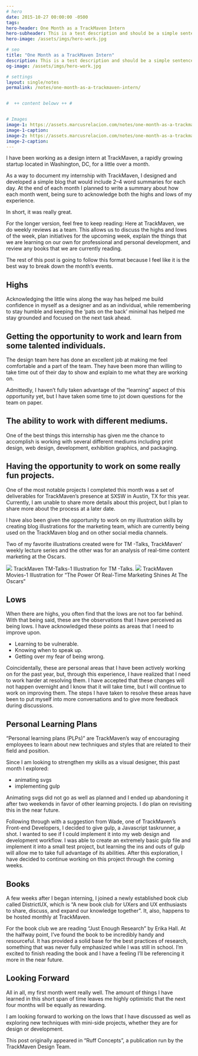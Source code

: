```yaml
---
# hero
date: 2015-10-27 00:00:00 -0500
tags:
hero-header: One Month as a TrackMaven Intern
hero-subheader: This is a test description and should be a simple sentence.
hero-image: /assets/imgs/hero-work.jpg

# seo
title: "One Month as a TrackMaven Intern"
description: This is a test description and should be a simple sentence.
og-image: /assets/imgs/hero-work.jpg

# settings
layout: single/notes
permalink: /notes/one-month-as-a-trackmaven-intern/


#  ++ content belowv ++ #


# Images
image-1: https://assets.marcusrelacion.com/notes/one-month-as-a-trackmaven-intern/tm-talks.jpeg
image-1-caption:
image-2: https://assets.marcusrelacion.com/notes/one-month-as-a-trackmaven-intern/tm-generic-movie.png
image-2-caption:
---
```


I have been working as a design intern at TrackMaven, a rapidly growing startup located in Washington, DC, for a little over a month.

As a way to document my internship with TrackMaven, I designed and developed a simple blog that would include 2–4 word summaries for each day. At the end of each month I planned to write a summary about how each month went, being sure to acknowledge both the highs and lows of my experience.

In short, it was really great.

For the longer version, feel free to keep reading: Here at TrackMaven, we do weekly reviews as a team. This allows us to discuss the highs and lows of the week, plan initiatives for the upcoming week, explain the things that we are learning on our own for professional and personal development, and review any books that we are currently reading.

The rest of this post is going to follow this format because I feel like it is the best way to break down the month’s events.

## Highs

Acknowledging the little wins along the way has helped me build confidence in myself as a designer and as an individual, while remembering to stay humble and keeping the ‘pats on the back’ minimal has helped me stay grounded and focused on the next task ahead.

## Getting the opportunity to work and learn from some talented individuals.

The design team here has done an excellent job at making me feel comfortable and a part of the team. They have been more than willing to take time out of their day to show and explain to me what they are working on.

Admittedly, I haven’t fully taken advantage of the “learning” aspect of this opportunity yet, but I have taken some time to jot down questions for the team on paper.

## The ability to work with different mediums.

One of the best things this internship has given me the chance to accomplish is working with several different mediums including print design, web design, development, exhibition graphics, and packaging.

## Having the opportunity to work on some really fun projects.

One of the most notable projects I completed this month was a set of deliverables for TrackMaven’s presence at SXSW in Austin, TX for this year. Currently, I am unable to share more details about this project, but I plan to share more about the process at a later date.

I have also been given the opportunity to work on my illustration skills by creating blog illustrations for the marketing team, which are currently being used on the TrackMaven blog and on other social media channels.

Two of my favorite illustrations created were for TM -Talks, TrackMaven’ weekly lecture series and the other was for an analysis of real-time content marketing at the Oscars.

<img class="db v-mid mb1 br1" src="{{ page.image-1 }}">
TrackMaven TM-Talks-1 Illustration for TM -Talks.

<img class="db v-mid mb1 br1" src="{{ page.image-2 }}">
TrackMaven Movies-1 Illustration for “The Power Of Real-Time Marketing Shines At The Oscars“

## Lows

When there are highs, you often find that the lows are not too far behind. With that being said, these are the observations that I have perceived as being lows. I have acknowledged these points as areas that I need to improve upon.

- Learning to be vulnerable.
- Knowing when to speak up.
- Getting over my fear of being wrong.

Coincidentally, these are personal areas that I have been actively working on for the past year, but, through this experience, I have realized that I need to work harder at resolving them. I have accepted that these changes will not happen overnight and I know that it will take time, but I will continue to work on improving them. The steps I have taken to resolve these areas have been to put myself into more conversations and to give more feedback during discussions.

## Personal Learning Plans

“Personal learning plans (PLPs)” are TrackMaven’s way of encouraging employees to learn about new techniques and styles that are related to their field and position.

Since I am looking to strengthen my skills as a visual designer, this past month I explored:

- animating svgs
- implementing gulp

Animating svgs did not go as well as planned and I ended up abandoning it after two weekends in favor of other learning projects. I do plan on revisiting this in the near future.

Following through with a suggestion from Wade, one of TrackMaven’s Front-end Developers, I decided to give gulp, a Javascript taskrunner, a shot. I wanted to see if I could implement it into my web design and development workflow. I was able to create an extremely basic gulp file and implement it into a small test project, but learning the ins and outs of gulp will allow me to take full advantage of its abilities. After this exploration, I have decided to continue working on this project through the coming weeks.

## Books

A few weeks after I began interning, I joined a newly established book club called DistrictUX, which is “A new book club for UXers and UX enthusiasts to share, discuss, and expand our knowledge together”. It, also, happens to be hosted monthly at TrackMaven.

For the book club we are reading “Just Enough Research” by Erika Hall. At the halfway point, I’ve found the book to be incredibly handy and resourceful. It has provided a solid base for the best practices of research, something that was never fully emphasized while I was still in school. I’m excited to finish reading the book and I have a feeling I’ll be referencing it more in the near future.

## Looking Forward

All in all, my first month went really well. The amount of things I have learned in this short span of time leaves me highly optimistic that the next four months will be equally as rewarding.

I am looking forward to working on the lows that I have discussed as well as exploring new techniques with mini-side projects, whether they are for design or development.

This post originally appeared in “Ruff Concepts”, a publication run by the TrackMaven Design Team.
